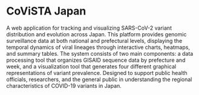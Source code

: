 # CoViSTA Japan

A web application for tracking and visualizing SARS-CoV-2 variant distribution and evolution across Japan. This platform provides genomic surveillance data at both national and prefectural levels, displaying the temporal dynamics of viral lineages through interactive charts, heatmaps, and summary tables. The system consists of two main components: a data processing tool that organizes GISAID sequence data by prefecture and week, and a visualization tool that generates four different graphical representations of variant prevalence. Designed to support public health officials, researchers, and the general public in understanding the regional characteristics of COVID-19 variants in Japan.
